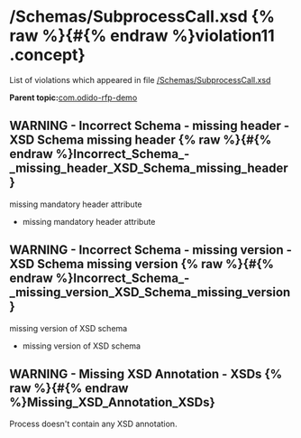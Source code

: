 # /Schemas/SubprocessCall.xsd {% raw %}{#{% endraw %}violation11 .concept}

List of violations which appeared in file [/Schemas/SubprocessCall.xsd](../../../projects/com.odido-rfp-demo/Schemas/SubprocessCall.xsd.md)

**Parent topic:**[com.odido-rfp-demo](../../../qa/projects/com.odido-rfp-demo.md)

## WARNING - Incorrect Schema - missing header - XSD Schema missing header {% raw %}{#{% endraw %}Incorrect_Schema_-_missing_header_XSD_Schema_missing_header}

missing mandatory header attribute

-   missing mandatory header attribute

## WARNING - Incorrect Schema - missing version - XSD Schema missing version {% raw %}{#{% endraw %}Incorrect_Schema_-_missing_version_XSD_Schema_missing_version}

missing version of XSD schema

-   missing version of XSD schema

## WARNING - Missing XSD Annotation - XSDs {% raw %}{#{% endraw %}Missing_XSD_Annotation_XSDs}

Process doesn't contain any XSD annotation.

